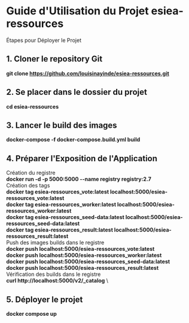 # Guide d'Utilisation du Projet esiea-ressources
Étapes pour Déployer le Projet
## 1. Cloner le repository Git
**git clone https://github.com/louisinayinde/esiea-ressources.git**
## 2. Se placer dans le dossier du projet
**cd esiea-ressources**
## 3. Lancer le build des images
**docker-compose -f docker-compose.build.yml build**
## 4. Préparer l'Exposition de l'Application
Création du registre \
**docker run -d -p 5000:5000 --name registry registry:2.7** \
Création des tags \
**docker tag esiea-ressources_vote:latest localhost:5000/esiea-ressources_vote:latest** \
**docker tag esiea-ressources_worker:latest localhost:5000/esiea-ressources_worker:latest** \
**docker tag esiea-ressources_seed-data:latest localhost:5000/esiea-ressources_seed-data:latest** \
**docker tag esiea-ressources_result:latest localhost:5000/esiea-ressources_result:latest** \
Push des images builds dans le registre \
**docker push localhost:5000/esiea-ressources_vote:latest** \
**docker push localhost:5000/esiea-ressources_worker:latest** \
**docker push localhost:5000/esiea-ressources_seed-data:latest** \
**docker push localhost:5000/esiea-ressources_result:latest** \
Vérification des builds dans le registre \
**curl http://localhost:5000/v2/_catalog** \
## 5. Déployer le projet
**docker compose up**
